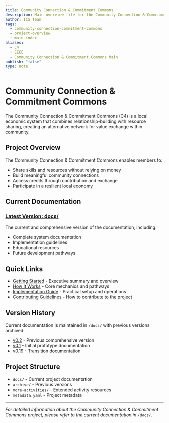 ```yaml
---
title: Community Connection & Commitment Commons
description: Main overview file for the Community Connection & Commitment Commons (C4), providing navigation to all versions and key resources
author: ICS Team
tags:
  - community-connection-commitment-commons
  - project-overview
  - main-index
aliases:
  - C4
  - CCCC
  - Community Connection & Commitment Commons Main
publish: "false"
type: note
---
```


# Community Connection & Commitment Commons

The Community Connection & Commitment Commons (C4) is a local economic system that combines relationship-building with resource sharing, creating an alternative network for value exchange within community.

## Project Overview

The Community Connection & Commitment Commons enables members to:
- Share skills and resources without relying on money
- Build meaningful community connections
- Access credits through contribution and exchange
- Participate in a resilient local economy

## Current Documentation

### [Latest Version: docs/](docs/)
The current and comprehensive version of the documentation, including:
- Complete system documentation
- Implementation guidelines  
- Educational resources
- Future development pathways

## Quick Links

- [Getting Started](docs/A-Introduction/A.02-executive-summary.md) - Executive summary and overview
- [How It Works](docs/B-Overview/B.03-how-it-works.md) - Core mechanics and pathways
- [Implementation Guide](docs/C-Implementation/) - Practical setup and operations
- [Contributing Guidelines](CONTRIBUTING.md) - How to contribute to the project

## Version History

Current documentation is maintained in `/docs/` with previous versions archived:
- [v0.2](archive/v0.2/) - Previous comprehensive version
- [v0.1](archive/v0.1/) - Initial prototype documentation
- [v0.19](archive/v0.19/) - Transition documentation

## Project Structure

- `docs/` - Current project documentation
- `archive/` - Previous versions
- `more-activities/` - Extended activity resources
- `metadata.yaml` - Project metadata

---

*For detailed information about the Community Connection & Commitment Commons project, please refer to the current documentation in `/docs/`.*
